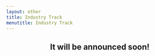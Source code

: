 ```yaml
---
layout: other
title: Industry Track
menutitle: Industry Track
---
```


<h2><center><p>It will be announced soon!</p></center></h2>

<!-- <div markdown=1 class="bd-callout bd-callout-info" style="background-color: lightgrey; ">
It will be announced soon!

</div>
 -->